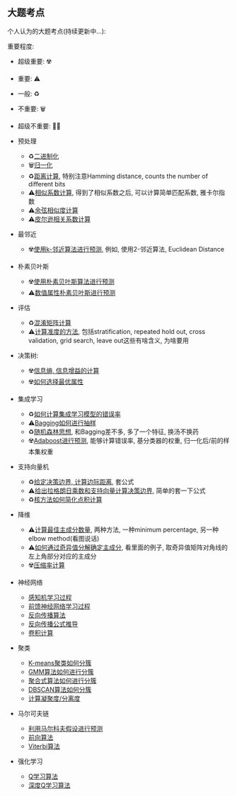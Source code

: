 ## 大题考点

个人认为的大题考点(持续更新中...):

重要程度: 

- 超级重要: ☢️
- 重要: ⚠️
- 一般: ♻️
- 不重要: 🗑️
- 超级不重要: 🏴‍☠️

- 预处理
    - ♻️[二进制化](/algorithm/preprocessing/#bit-transform)
    - 🗑️[归一化](/algorithm/preprocessing/#normalization)
    - ♻️[距离计算](/algorithm/preprocessing/#euclidean-distance), 特别注意Hamming distance, counts the number of different bits
    - ⚠️[相似系数计算](/algorithm/preprocessing/#similarity-score), 得到了相似系数之后, 可以计算简单匹配系数, 雅卡尔指数
    - ⚠️[余弦相似度计算](/algorithm/preprocessing/#cosine-similarity)
    - ⚠️[皮尔逊相关系数计算](/algorithm/preprocessing/#pearson-correlation-coefficient)
- 最邻近
	- ☢️[使用k-邻近算法进行预测](/algorithm/knn/#knn), 例如, 使用2-邻近算法, Euclidean Distance
- 朴素贝叶斯
    - ☢️[使用朴素贝叶斯算法进行预测](/algorithm/naive-bayes/#nb-algorithm)
    - ⚠️[数值属性朴素贝叶斯进行预测](/algorithm/naive-bayes/#numeric-nb)
- 评估
    - ♻️[混淆矩阵计算](/algorithm/evaluation/#confusion-matrix)
    - ⚠️[计算准度的方法](/algorithm/evaluation), 包括stratification, repeated hold out, cross validation, grid search, leave out这些有啥含义, 为啥要用
- 决策树:
    - ☢️[信息熵, 信息增益的计算](/algorithm/decision-tree/#information-gain)
    - ☢️[如何选择最优属性](/algorithm/decision-tree/#how-to-choose-best-feature)
- 集成学习
    - ♻️[如何计算集成学习模型的错误率](/algorithm/ensemble-learning/#why-ensemble-learning)
    - ⚠️[Bagging如何进行抽样](/algorithm/ensemble-learning/#bagging)
    - ♻️[随机森林思想](/algorithm/ensemble-learning/#random-forest), 和Bagging差不多, 多了一个特征, 换汤不换药
    - ☢️[Adaboost进行预测](/algorithm/ensemble-learning/#adaboost), 能够计算错误率, 基分类器的权重, 归一化后/前的样本集权重
- 支持向量机
    - ♻️[给定决策边界, 计算边际距离](/algorithm/svm/#maximize-lagrange-function), 套公式
    - ⚠️[给出拉格朗日乘数和支持向量计算决策边界](/algorithm/svm/#maximize-lagrange-function), 简单的套一下公式
    - ♻️[核方法如何简化点积计算](/algorithm/svm/#kernel-trick)
- 降维
    - ⚠️[计算最佳主成分数量](/algorithm/dimensional-reduction/#确定PC的数量), 两种方法, 一种minimum percentage, 另一种elbow method(看图说话)
    - ⚠️[如何通过奇异值分解确定主成分](/algorithm/dimensional-reduction/#get-pc), 看里面的例子, 取奇异值矩阵对角线的左上角部分对应的主成分
    - ☢️[压缩率计算](/algorithm/dimensional-reduction/#compression-rate)
- 神经网络
    - [感知机学习过程](/algorithm/neural-network/#learning-algorithm)
    - [前馈神经网络学习过程](/algorithm/neural-network/fnn/#training-procedure)
    - [反向传播算法](/algorithm/neural-network/fnn/#backpropagation-algorithm)
    - [反向传播公式推导](/algorithm/neural-network/backpropagation)
    - [卷积计算](/algorithm/neural-network/cnn/#convolutional-layer)
- 聚类
    - [K-means聚类如何分簇](/algorithm/clustering/#k-means)
    - [GMM算法如何进行分簇](/algorithm/clustering/#gmm)
    - [聚合式算法如何进行分簇](/algorithm/clustering/#agglomerative-algorithm)
    - [DBSCAN算法如何分簇](/algorithm/clustering/#dbscan)
    - [计算凝聚度/分离度](/algorithm/clustering/#conhesion-separration)
- 马尔可夫链
    - [利用马尔科夫假设进行预测](/algorithm/markov-chain/#markov-assumption)
    - [前向算法](/algorithm/markov-chain/#forward-algorithm)
    - [Viterbi算法](/algorithm/markov-chain/#viterbi)
- 强化学习
    - [Q学习算法](/algorithm/reinforcement-learning/#q-algo)
    - [深度Q学习算法](/algorithm/reinforcement-learning/#dql)